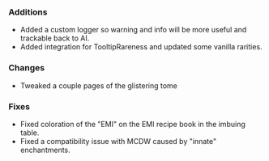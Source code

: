 ### Additions
* Added a custom logger so warning and info will be more useful and trackable back to AI.
* Added integration for TooltipRareness and updated some vanilla rarities.

### Changes
* Tweaked a couple pages of the glistering tome

### Fixes
* Fixed coloration of the "EMI" on the EMI recipe book in the imbuing table.
* Fixed a compatibility issue with MCDW caused by "innate" enchantments.